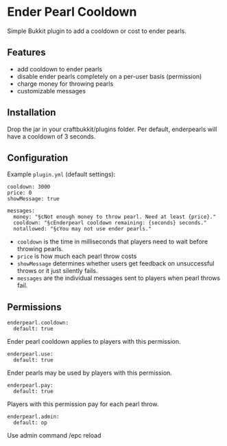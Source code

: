 Ender Pearl Cooldown
====================

Simple Bukkit plugin to add a cooldown or cost to ender pearls.

Features
--------
* add cooldown to ender pearls
* disable ender pearls completely on a per-user basis (permission)
* charge money for throwing pearls
* customizable messages

Installation
------------
Drop the jar in your craftbukkit/plugins folder. Per default, enderpearls will have a cooldown of 3 seconds.

Configuration
-------------
Example `plugin.yml` (default settings):

    cooldown: 3000
    price: 0
    showMessage: true

    messages:
      money: "§cNot enough money to throw pearl. Need at least {price}."
      cooldown: "§cEnderpearl cooldown remaining: {seconds} seconds."
      notallowed: "§cYou may not use ender pearls."

* `cooldown` is the time in milliseconds that players need to wait before throwing pearls. 
* `price` is how much each pearl throw costs
* `showMessage` determines whether users get feedback on unsuccessful throws or it just silently fails.
* `messages` are the individual messages sent to players when pearl throws fail.

Permissions
-----------

    enderpearl.cooldown:
      default: true

Ender pearl cooldown applies to players with this permission.

    enderpearl.use:
      default: true

Ender pearls may be used by players with this permission.

    enderpearl.pay:
      default: true

Players with this permission pay for each pearl throw.

    enderpearl.admin:
      default: op

Use admin command /epc reload